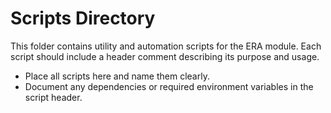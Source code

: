 # Scripts Directory

This folder contains utility and automation scripts for the ERA module. Each script should include a header comment describing its purpose and usage.

- Place all scripts here and name them clearly.
- Document any dependencies or required environment variables in the script header.
